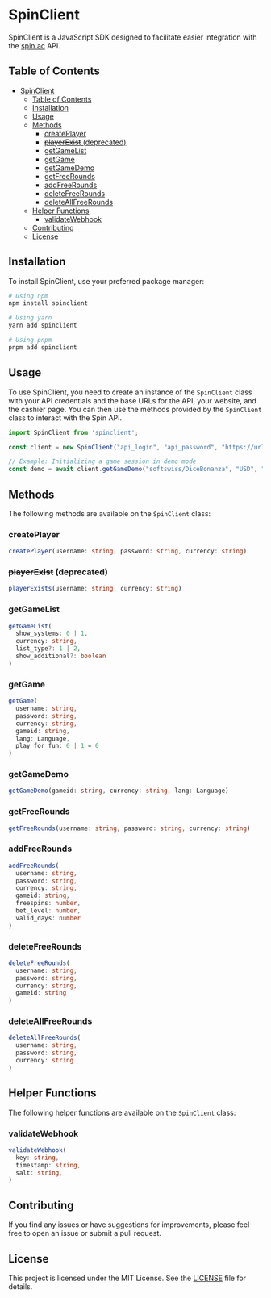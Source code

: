 # SpinClient
SpinClient is a JavaScript SDK designed to facilitate easier integration with the [spin.ac](https://documentation.spin.ac/) API.

## Table of Contents
- [SpinClient](#spinclient)
  - [Table of Contents](#table-of-contents)
  - [Installation](#installation)
  - [Usage](#usage)
  - [Methods](#methods)
    - [createPlayer](#createplayer)
    - [~~playerExist~~ (deprecated)](#playerexist-deprecated)
    - [getGameList](#getgamelist)
    - [getGame](#getgame)
    - [getGameDemo](#getgamedemo)
    - [getFreeRounds](#getfreerounds)
    - [addFreeRounds](#addfreerounds)
    - [deleteFreeRounds](#deletefreerounds)
    - [deleteAllFreeRounds](#deleteallfreerounds)
  - [Helper Functions](#helper-functions)
    - [validateWebhook](#validatewebhook)
  - [Contributing](#contributing)
  - [License](#license)

## Installation
To install SpinClient, use your preferred package manager:

```bash
# Using npm
npm install spinclient

# Using yarn
yarn add spinclient

# Using pnpm
pnpm add spinclient
```

## Usage
To use SpinClient, you need to create an instance of the `SpinClient` class with your API credentials and the base URLs for the API, your website, and the cashier page. You can then use the methods provided by the `SpinClient` class to interact with the Spin API.

```ts
import SpinClient from 'spinclient';

const client = new SpinClient("api_login", "api_password", "https://url.to.api.com", "https://url.to.your.page.com", "https://url.to.cashier.page.com");

// Example: Initializing a game session in demo mode
const demo = await client.getGameDemo("softswiss/DiceBonanza", "USD", "en");
```

<!-- all endpoints are available as methods on the `SpinClient` class, and the response is returned as a promise. -->

## Methods
The following methods are available on the `SpinClient` class:


### createPlayer
```typescript
createPlayer(username: string, password: string, currency: string)
```

### ~~playerExist~~ (deprecated)
```typescript
playerExists(username: string, currency: string)
```

### getGameList
```typescript
getGameList(
  show_systems: 0 | 1,
  currency: string,
  list_type?: 1 | 2,
  show_additional?: boolean
)
```

### getGame
```typescript
getGame(
  username: string,
  password: string,
  currency: string,
  gameid: string,
  lang: Language,
  play_for_fun: 0 | 1 = 0
)
```

### getGameDemo
```typescript
getGameDemo(gameid: string, currency: string, lang: Language)
```

### getFreeRounds
```typescript
getFreeRounds(username: string, password: string, currency: string)
```

### addFreeRounds
```typescript
addFreeRounds(
  username: string,
  password: string,
  currency: string,
  gameid: string,
  freespins: number,
  bet_level: number,
  valid_days: number
)
```

### deleteFreeRounds
```typescript
deleteFreeRounds(
  username: string,
  password: string,
  currency: string,
  gameid: string
)
```

### deleteAllFreeRounds
```typescript
deleteAllFreeRounds(
  username: string,
  password: string,
  currency: string
)
```

<!-- helper functions for eg webhook validation, etc. -->
## Helper Functions
The following helper functions are available on the `SpinClient` class:
### validateWebhook
```typescript
validateWebhook(
  key: string,
  timestamp: string,
  salt: string,
)
```


## Contributing
If you find any issues or have suggestions for improvements, please feel free to open an issue or submit a pull request.

## License
This project is licensed under the MIT License. See the [LICENSE](LICENSE.md) file for details.